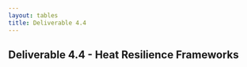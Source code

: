 ```yaml
---
layout: tables
title: Deliverable 4.4
---
```


## Deliverable 4.4 - Heat Resilience Frameworks

<table id="csv-table"></table>

<script>
    document.addEventListener('DOMContentLoaded', function() {
        renderCSVTable('{{ site.baseurl }}/tables/44-frameworks-heatResilience.csv', 'csv-table');
    });
</script>

